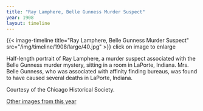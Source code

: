 ```yaml
---
title: "Ray Lamphere, Belle Gunness Murder Suspect"
year: 1908
layout: timeline
---
```


{{< image-timeline title="Ray Lamphere, Belle Gunness Murder Suspect" src="/img/timeline/1908/large/40.jpg" >}}
click on image to enlarge

Half-length portrait of Ray Lamphere, a murder suspect associated with the Belle Gunness murder mystery, sitting in a room in LaPorte, Indiana. Mrs. Belle Gunness, who was associated with affinity finding bureaus, was found to have caused several deaths in LaPorte, Indiana. 

Courtesy of the Chicago Historical Society.

[Other images from this year](/historical/timeline/1908)